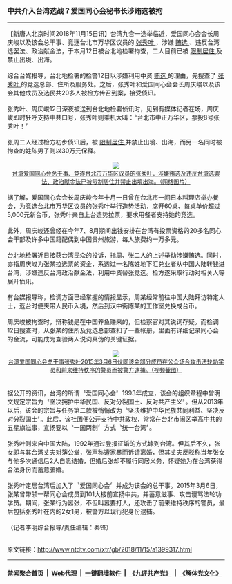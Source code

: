 ### 中共介入台湾选战？爱国同心会秘书长涉贿选被拘
------------------------

<div class="wysiwyg">
 【新唐人北京时间2018年11月15日讯】台湾九合一选举临近，爱国同心会会长周庆峻以及该会总干事、竞逐台北市万华区议员的
 <a href="http://www.ntdtv.com/xtr/gb/articlelistbytag_张秀叶.html" target="_blank">
  张秀叶
 </a>
 ，涉嫌
 <a href="http://www.ntdtv.com/xtr/gb/articlelistbytag_贿选.html" target="_blank">
  贿选
 </a>
 、违反台湾选罢法、政治献金法，于本月12日被台北地检署拘查，二人目前已被
 <a href="http://www.ntdtv.com/xtr/gb/articlelistbytag_限制居住.html" target="_blank">
  限制居住
 </a>
 及禁止出境、出海。
 <br/>
 <br/>
 综合台媒报导，台北地检署的检警12日以涉嫌利用中资
 <a href="http://www.ntdtv.com/xtr/gb/articlelistbytag_贿选.html" target="_blank">
  贿选
 </a>
 的理由，先搜查了
 <a href="http://www.ntdtv.com/xtr/gb/articlelistbytag_张秀叶.html" target="_blank">
  张秀叶
 </a>
 的竞选总部、住所及服务处。之后，张秀叶和爱国同心会会长周庆峻以及该会其他成员及选民共20多人被检方传召到案，接受侦讯。
 <br/>
 <br/>
 张秀叶、周庆峻12日深夜被送到台北地检署侦讯时，见到有媒体记者在场，周庆峻即时狂呼支持中共口号，张秀叶则乘机大叫：〝台北市中正万华区，票投8号张秀叶！〞
 <br/>
 <br/>
 张周二人经过检方初步侦讯后，被
 <a href="http://www.ntdtv.com/xtr/gb/articlelistbytag_限制居住.html" target="_blank">
  限制居住
 </a>
 并禁止出境、出海，而另一名同时被拘查的姓陈男子则以30万元保释。
 <br/>
 <center>
  <br/>
  <a href="http://imgs.ntdtv.com/pic/2018/11-15/p9126181a537346553.jpg" target="_blank">
   <img border="0" src="http://imgs.ntdtv.com/pic/2018/11-15/p9126181a537346553-ss.jpg"/>
   <br/>
   <font size="-1">
    台湾爱国同心会总干事、竞逐台北市万华区议员的张秀叶，涉嫌贿选及违反台湾选罢法、政治献金法已被限制居住并禁止出境出海。（网络图片）
   </font>
  </a>
  <br/>
 </center>
 <br/>
 据了解，爱国同心会会长周庆峻今年十月一日曾在台北市一间日本料理店举办餐会，为竞选台北市万华区议员的张秀叶举行造势活动，席开60桌、每桌单价超过5,000元新台币，张秀叶亲自上台造势拉票，要求用餐者支持她的竞选。
 <br/>
 <br/>
 此外，周庆峻还曾经在今年7、8月期间出钱安排在台湾有投票资格的20多名同心会干部及许多中国籍配偶到中国贵州旅游，每人旅费约一万多元。
 <br/>
 <br/>
 台北地检署近日接获台湾民众的投诉，指周、张二人的上述举动涉嫌贿选。同时，亦指周庆峻为张某拉选票的资金，系透过一名陈姓地下汇兑业者从中国大陆转钱进台湾，涉嫌违反台湾政治献金法，利用中资替张竞选。检方遂采取行动对相关人等展开侦讯。
 <br/>
 <br/>
 有台媒报导称，检调方面已经掌握的情报显示，周某经常前往中国大陆拜访特定人士，返台时便夹带人民币入境，然后到汉中街陈某的工作室兑换成台币。
 <br/>
 <br/>
 周庆峻被拘查时，辩称钱是在中国养鱼赚来的，但检察官对其说词存疑。而检调12日搜查时，从张某的住所及竞选总部查扣了一些帐册，里面有详细记录同心会的金流，可能成为查验两人说词真伪的关键证据。
 <br/>
 <center>
  <br/>
  <a href="http://imgs.ntdtv.com/pic/2018/11-15/p9126182a182224028.jpg" target="_blank">
   <img border="0" src="http://imgs.ntdtv.com/pic/2018/11-15/p9126182a182224028-ss.jpg"/>
   <br/>
   <font size="-1">
    台湾爱国同心会总干事张秀叶2015年3月6日伙同该会部分成员在公众场合攻击法轮功学员和前来维持秩序的警员而被警方逮捕。（视频截图）
   </font>
  </a>
  <br/>
 </center>
 <br/>
 <br/>
 据公开的资讯，台湾的所谓〝爱国同心会〞1993年成立，该会的组织章程中曾明文规定宗旨为〝坚决拥护中华民国、反对分裂国土、反对共产主义〞。但从2013年以后，该会的宗旨与任务第二款被悄悄改为〝坚决维护中华民族共同利益、坚决反对分裂国土〞。此后，该社团便公开支持中共政权，常常在台北市闹区举高中共的五星旗滋事，宣扬要以〝一国两制〞方式〝统一台湾〞。
 <br/>
 <br/>
 张秀叶则来自中国大陆，1992年通过登报征婚的方式嫁到台湾。但其后不久，张女即与其台湾丈夫对簿公堂，张声称遭家暴而诉请离婚，但其丈夫反驳称当年张女与他多次通信后2人自愿结婚，但婚后张却不履行同居义务，怀疑她为在台湾获得合法身份而蓄意骗婚。
 <br/>
 <br/>
 张秀叶定居台湾后加入了〝爱国同心会〞并成为该会的总干事。2015年3月6日，张某曾带领一帮同心会成员到101大楼前宣扬中共，并蓄意滋事、攻击谩骂法轮功学员。期间，张某行为嚣张，不但叫嚣要打人，还攻击了前来维持秩序的警员，最后包括张秀叶在内的2女1男，被警方以现行犯身份逮捕。
 <br/>
 <br/>
 （记者李明综合报导/责任编辑：秦锋）
</div>

<br/>原文链接：http://www.ntdtv.com/xtr/gb/2018/11/15/a1399317.html


------------------------
#### [禁闻聚合首页](https://github.com/gfw-breaker/banned-news/blob/master/README.md) &nbsp;|&nbsp; [Web代理](https://github.com/gfw-breaker/open-proxy/blob/master/README.md) &nbsp;|&nbsp; [一键翻墙软件](https://github.com/gfw-breaker/nogfw/blob/master/README.md) &nbsp;|&nbsp; [《九评共产党》](https://github.com/gfw-breaker/9ping.md/blob/master/README.md#九评之一评共产党是什么) &nbsp;|&nbsp; [《解体党文化》](https://github.com/gfw-breaker/jtdwh.md/blob/master/README.md#绪论)